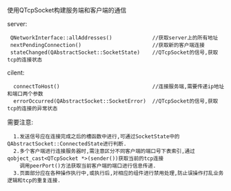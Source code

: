 使用QTcpSocket构建服务端和客户端的通信  



server:  

     QNetworkInterface::allAddresses()             //获取server上的所有地址
     nextPendingConnection()                       //获取新的客户端连接  
     stateChanged(QAbstractSocket::SocketState)    //QTcpSocket的信号,获取tcp的连接状态  

cilent:   

      connectToHost()                              //连接服务端,需要传递ip地址和端口两个参数
      errorOccurred(QAbstractSocket::SocketError)  //QTcpSocket的信号,获取tcp的连接的异常状态   


需要注意:     

      1.发送信号应在连接完成之后的槽函数中进行,可通过SocketState中的QAbstractSocket::ConnectedState进行判断.    
      2.多个客户端进行连接服务器时,需注意区分不同客户端的端口号下表索引,通过qobject_cast<QTcpSocket *>(sender())获取当前的tcp连接   
        调用peerPort()方法获取当前客户端的端口进行信息传递.  
      3.页面部分应在各种操作执行中,或执行后,对相应的组件进行禁用处理,防止误操作打乱业务逻辑和tcp的重复连接.  
      
